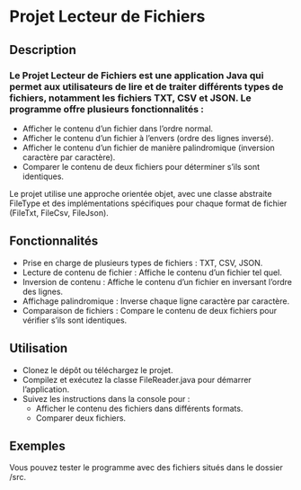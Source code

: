 # Projet Lecteur de Fichiers
## Description

### Le Projet Lecteur de Fichiers est une application Java qui permet aux utilisateurs de lire et de traiter différents types de fichiers, notamment les fichiers TXT, CSV et JSON. Le programme offre plusieurs fonctionnalités :

- Afficher le contenu d’un fichier dans l’ordre normal.
- Afficher le contenu d’un fichier à l’envers (ordre des lignes inversé).
- Afficher le contenu d’un fichier de manière palindromique (inversion caractère par caractère).
- Comparer le contenu de deux fichiers pour déterminer s’ils sont identiques.

Le projet utilise une approche orientée objet, avec une classe abstraite FileType et des implémentations spécifiques pour chaque format de fichier (FileTxt, FileCsv, FileJson).
## Fonctionnalités

- Prise en charge de plusieurs types de fichiers : TXT, CSV, JSON.
- Lecture de contenu de fichier : Affiche le contenu d’un fichier tel quel.
- Inversion de contenu : Affiche le contenu d’un fichier en inversant l’ordre des lignes.
- Affichage palindromique : Inverse chaque ligne caractère par caractère.
- Comparaison de fichiers : Compare le contenu de deux fichiers pour vérifier s’ils sont identiques.

## Utilisation

- Clonez le dépôt ou téléchargez le projet.
- Compilez et exécutez la classe FileReader.java pour démarrer l’application.
- Suivez les instructions dans la console pour :
  - Afficher le contenu des fichiers dans différents formats.
  - Comparer deux fichiers.

## Exemples

Vous pouvez tester le programme avec des fichiers situés dans le dossier /src.
